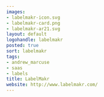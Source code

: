 ```yaml
---
images:
- labelmakr-icon.svg
- labelmakr-card.png
- labelmakr-ar21.svg
layout: default
logohandle: labelmakr
posted: true
sort: labelmakr
tags:
- andrew_marcuse
- saas
- labels
title: LabelMakr
website: http://www.labelmakr.com/
---
```

